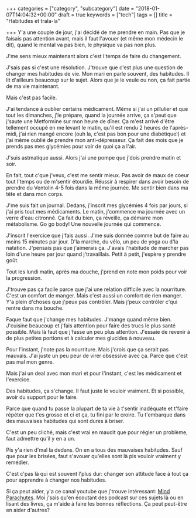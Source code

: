 +++
categories = ["category", "subcategory"]
date = "2018-01-07T14:04:32+00:00"
draft = true
keywords = ["tech"]
tags = []
title = "Habitudes et trala-la"

+++
Y'a une couple de jour, j'ai décidé de me prendre en main. Pas que je faisais pas attention avant, mais il faut l'avouer (et même mon médecin le dit), quand le mental va pas bien, le physique va pas non plus.

J'me sens mieux maintenant alors c'est l'temps de faire du changement.

J'sais pas si c'est une résolution. J'trouve que c'est plus une question de changer mes habitudes de vie. Mon mari en parle souvent, des habitudes. Il lit d'ailleurs beaucoup sur le sujet. Alors que je le veule ou non, ça fait partie de ma vie maintenant.

Mais c'est pas facile.

J'ai tendance à oublier certains médicament. Même si j'ai un pillulier et que tout les dimanches, j'le prépare, quand la journée arrive, ça s'peut que j'saute une Metformine sur mon heure de dîner. Ça m'est arrivé d'être tellement occupé en me levant le matin, qu'il est rendu 2 heures de l'après-midi, j'ai rien mangé encore (ouh la, c'est pas bon pour une diabétique!) et j'ai même oublié de prendre mon anti-dépresseur. Ça fait des mois que je prends pas mes glycémies pour voir de quoi ça a l'air.

J'suis astmatique aussi. Alors j'ai une pompe que j'dois prendre matin et soir.

En fait, tout c'que j'veux, c'est me sentir mieux. Pas avoir de maux de coeur tout l'temps ou de m'sentir étourdie. Réussir à respirer dans avoir besoin de prendre du Ventolin 4-5 fois dans la même journée. Me sentir bien dans ma tête et dans mon corps.

J'me suis fait un journal. Dedans, j'inscrit mes glycémies 4 fois par jours, si j'ai pris tout mes médicaments. Le matin, j'commence ma journée avec un verre d'eau citronné. Ça fait du bien, ça réveille, ça démarre mon métabolisme. Go go body! Une nouvelle journée qui commence.

J'inscrit l'exercice que j'fais aussi. J'me suis donnée comme but de faire au moins 15 minutes par jour. D'la marche, du vélo, un peu de yoga ou d'la natation. J'pensais pas que j'aimerais ça. J'avais l'habitude de marcher pas loin d'une heure par jour quand j'travaillais. Petit à petit, j'espère y prendre goût.

Tout les lundi matin, après ma douche, j'prend en note mon poids pour voir la progression.

J'trouve pas ça facile parce que j'ai une relation difficile avec la nourriture. C'est un comfort de manger. Mais c'est aussi un comfort de rien manger. Y'a plein d'choses que j'peux pas contrôler. Mais j'peux contrôler c'qui rentre dans ma bouche.

Faque faut que j'change mes habitudes. J'mange quand même bien. J'cuisine beaucoup et j'fais attention pour faire des trucs le plus santé possible. Mais là faut que j'fasse un peu plus attention. J'essaie de revenir à de plus petites portions et à calculer mes glucides à nouveau.

Pour l'instant, j'note pas la nourriture. Mais j'crois que ça serait pas mauvais. J'ai juste un peu peur de virer obsessive avec ça. Parce que c'est pas mal mon genre.

Mais j'ai un deal avec mon mari et pour l'instant, c'est les médicament et l'exercice.

Des habitudes, ça s'change. Il faut juste le vouloir vraiment. Et si possible, avoir du support pour le faire.

Parce que quand tu passe la plupart de ta vie à t'sentir inadéquate et t'faire répéter que t'es grosse et ci et ça, tu fini par le croire. Tu t'embarque dans des mauvaises habitudes qui sont dures à briser.

C'est un peu cliché, mais c'est vrai en maudit que pour régler un problème, faut admettre qu'il y en a un.

Pis y'a rien d'mal la dedans. On en a tous des mauvaises habitudes. Sauf que pour les brisées, faut s'avouer qu'elles sont là pis vouloir vraiment y remédier.

C'est c'pas là qui est souvent l'plus dur: changer son attitude face à tout ça pour apprendre à changer nos habitudes. 

Si ça peut aider, y'a ce canal youtube que j'trouve intéressant: [Mind Parachutes](https://www.youtube.com/channel/UCw6QERlD_3aPlWaPAE3wTMw "Mind Parachutes"). Moi j'sais qu'en écoutant des podcast sur ces sujets là ou en lisant des livres, ça m'aide à faire les bonnes réflections. Ça peut peut-être en aider d'autres? 